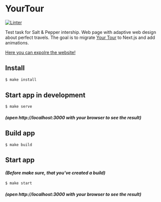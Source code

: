 # YourTour

[![Linter](https://github.com/kaamosdao/your-tour-animations/actions/workflows/linter.yml/badge.svg)](https://github.com/kaamosdao/your-tour-animations/actions/workflows/linter.yml)

Test task for Salt &amp; Pepper intership. Web page with adaptive web design about perfect travels.
The goal is to migrate [Your Tour](https://github.com/kaamosdao/your-tour) to Next.js and add animations.

[Here you can expolre the website!](https://your-tour-animations.vercel.app/)

## Install

```sh
$ make install
```

## Start app in development

```
$ make serve
```

#### _(open http://localhost:3000 with your browser to see the result)_

## Build app

```
$ make build
```

## Start app

#### _(Before make sure, that you've created a build)_

```
$ make start
```

#### _(open http://localhost:3000 with your browser to see the result)_
